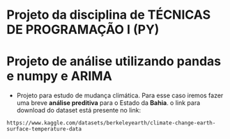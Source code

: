 # Projeto da disciplina de TÉCNICAS DE PROGRAMAÇÃO I (PY)
# Projeto de análise utilizando pandas e numpy e ARIMA

 - Projeto para estudo de mudança climática. Para esse caso iremos fazer uma breve **análise preditiva** para o Estado da **Bahia**.
 o link para download do dataset está presente no link: 
 ~~~link
 https://www.kaggle.com/datasets/berkeleyearth/climate-change-earth-surface-temperature-data
 ~~~
